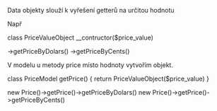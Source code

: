 Data objekty slouží k vyřešení getterů na určitou hodnotu

Např 

class PriceValueObject
__contructor($price_value)

->getPriceByDolars()
->getPriceByCents()


V modelu u metody price místo hodnoty vytvořím objekt.

class PriceModel
getPrice() {
    return PriceValueObject($price_value)
}

new Price()->getPrice()->getPriceByDolars()
new Price()->getPrice()->getPriceByCents()
